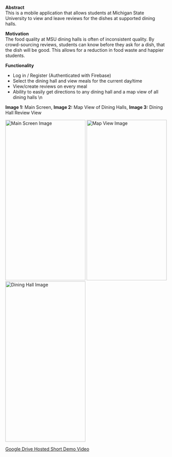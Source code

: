 **Abstract**\
This is a mobile application that allows students at Michigan State University to view and leave reviews for the dishes at supported dining halls.

**Motivation**\
The food quality at MSU dining halls is often of inconsistent quality. By crowd-sourcing reviews, students can know before they ask for a dish, that the dish will be good. This allows for a reduction in food waste and happier students.

**Functionality**
- Log in / Register (Authenticated with Firebase)
- Select the dining hall and view meals for the current day/time
- View/create reviews on every meal 
- Ability to easily get directions to any dining hall and a map view of all dining halls
\n


**Image 1:** Main Screen, **Image 2:** Map View of Dining Halls, **Image 3:** Dining Hall Review View
<!-- Main Screen Image -->
<img src="https://github.com/Ebarrett11/PalatePal/assets/38506899/057a3ed2-f91d-489e-8d40-349a59483621" alt="Main Screen Image" style="width: 250px; height: 500px;">

<!-- Map View Image -->
<img src="https://github.com/Ebarrett11/PalatePal/assets/38506899/7d2591ca-0a22-4617-8bb4-345992449fe0" alt="Map View Image" style="width: 250px; height: 500px;">

<!-- Dining Hall Image -->
<img src="https://github.com/Ebarrett11/PalatePal/assets/38506899/5b969e86-a5fe-42f4-a282-9af0865b3fc5" alt="Dining Hall Image" style="width: 250px; height: 500px;">



[Google Drive Hosted Short Demo Video](https://drive.google.com/file/d/11GG-GWh4X5JW7UplRV7_tdUppKPLXQtF/view?usp=sharing)



